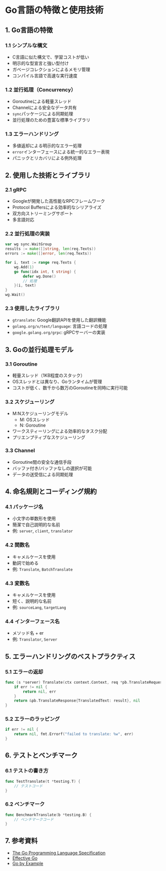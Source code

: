 # Go言語の特徴と使用技術

## 1. Go言語の特徴

### 1.1 シンプルな構文
- C言語に似た構文で、学習コストが低い
- 明示的な型宣言と強い型付け
- ガベージコレクションによるメモリ管理
- コンパイル言語で高速な実行速度

### 1.2 並行処理（Concurrency）
- Goroutineによる軽量スレッド
- Channelによる安全なデータ共有
- `sync`パッケージによる同期処理
- 並行処理のための豊富な標準ライブラリ

### 1.3 エラーハンドリング
- 多値返却による明示的なエラー処理
- `error`インターフェースによる統一的なエラー表現
- パニックとリカバリによる例外処理

## 2. 使用した技術とライブラリ

### 2.1 gRPC
- Googleが開発した高性能なRPCフレームワーク
- Protocol Buffersによる効率的なシリアライズ
- 双方向ストリーミングサポート
- 多言語対応

### 2.2 並行処理の実装
```go
var wg sync.WaitGroup
results := make([]string, len(req.Texts))
errors := make([]error, len(req.Texts))

for i, text := range req.Texts {
    wg.Add(1)
    go func(idx int, t string) {
        defer wg.Done()
        // 処理
    }(i, text)
}
wg.Wait()
```

### 2.3 使用したライブラリ
- `gtranslate`: Google翻訳APIを使用した翻訳機能
- `golang.org/x/text/language`: 言語コードの処理
- `google.golang.org/grpc`: gRPCサーバーの実装

## 3. Goの並行処理モデル

### 3.1 Goroutine
- 軽量スレッド（1KB程度のスタック）
- OSスレッドとは異なり、Goランタイムが管理
- コストが低く、数千から数万のGoroutineを同時に実行可能

### 3.2 スケジューリング
- M:Nスケジューリングモデル
  - M: OSスレッド
  - N: Goroutine
- ワークスティーリングによる効率的なタスク分配
- プリエンプティブなスケジューリング

### 3.3 Channel
- Goroutine間の安全な通信手段
- バッファ付き/バッファなしの選択が可能
- データの送受信による同期処理

## 4. 命名規則とコーディング規約

### 4.1 パッケージ名
- 小文字の単数形を使用
- 簡潔で自己説明的な名前
- 例: `server`, `client`, `translator`

### 4.2 関数名
- キャメルケースを使用
- 動詞で始める
- 例: `Translate`, `BatchTranslate`

### 4.3 変数名
- キャメルケースを使用
- 短く、説明的な名前
- 例: `sourceLang`, `targetLang`

### 4.4 インターフェース名
- メソッド名 + er
- 例: `Translator`, `Server`

## 5. エラーハンドリングのベストプラクティス

### 5.1 エラーの返却
```go
func (s *server) Translate(ctx context.Context, req *pb.TranslateRequest) (*pb.TranslateResponse, error) {
    if err != nil {
        return nil, err
    }
    return &pb.TranslateResponse{TranslatedText: result}, nil
}
```

### 5.2 エラーのラッピング
```go
if err != nil {
    return nil, fmt.Errorf("failed to translate: %w", err)
}
```

## 6. テストとベンチマーク

### 6.1 テストの書き方
```go
func TestTranslate(t *testing.T) {
    // テストコード
}
```

### 6.2 ベンチマーク
```go
func BenchmarkTranslate(b *testing.B) {
    // ベンチマークコード
}
```

## 7. 参考資料
- [The Go Programming Language Specification](https://golang.org/ref/spec)
- [Effective Go](https://golang.org/doc/effective_go.html)
- [Go by Example](https://gobyexample.com/) 